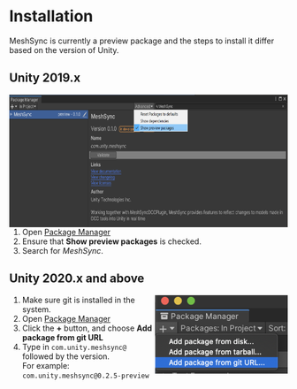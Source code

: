 # Installation

MeshSync is currently a preview package and the steps to install it 
differ based on the version of Unity.

## Unity 2019.x  

<img align="right" src="images/PackageManager2019.png" height="240">

1. Open [Package Manager](https://docs.unity3d.com/Manual/upm-ui.html) 
2. Ensure that **Show preview packages** is checked. 
3. Search for *MeshSync*.
  
## Unity 2020.x and above

<img align="right" src="images/PackageManager2020.1.png">

1. Make sure git is installed in the system.
1. Open [Package Manager](https://docs.unity3d.com/Manual/upm-ui.html) 
1. Click the **+** button, and choose **Add package from git URL** 
1. Type in `com.unity.meshsync@` followed by the version.  
    For example: `com.unity.meshsync@0.2.5-preview`



